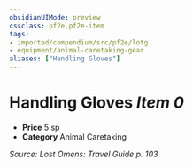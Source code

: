 ```yaml
---
obsidianUIMode: preview
cssclass: pf2e,pf2e-item
tags:
- imported/compendium/src/pf2e/lotg
- equipment/animal-caretaking-gear
aliases: ["Handling Gloves"]
---
```

# Handling Gloves *Item 0*  

- **Price** 5 sp
- **Category** Animal Caretaking



*Source: Lost Omens: Travel Guide p. 103*